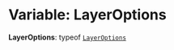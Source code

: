 # Variable: LayerOptions

**LayerOptions**: typeof [`LayerOptions`](/auto-docs/core/variables/LayerOptions-1.md)
